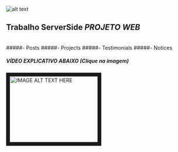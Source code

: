 ![alt text](https://media.licdn.com/dms/image/C510BAQHLMNbdBRPfhw/company-logo_200_200/0?e=2159024400&v=beta&t=nsWtDkZ9ODoJkRJiUZziAU0oJ2lAues12KAYBydB6Kw "Logo Title Text 1")

## Trabalho ServerSide *PROJETO WEB*

<br>
#####- Posts
#####- Projects
#####- Testimonials
#####- Notices

<br>

##### **VÍDEO EXPLICATIVO** ABAIXO *(Clique na imagem)*
<a href="https://www.youtube.com/embed/xG6vYn_byyk
" target="_blank"><img src="https://ekiy5aot90-flywheel.netdna-ssl.com/wp-content/uploads/2013/05/segue-blog-client-side-vs-server-side-code-whats-the-difference.png" 
alt="IMAGE ALT TEXT HERE" width="240" height="180" border="10" /></a>

